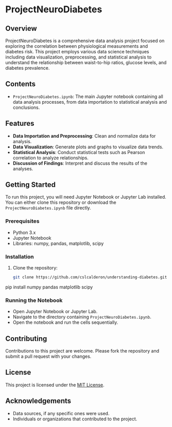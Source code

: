 # ProjectNeuroDiabetes

## Overview
ProjectNeuroDiabetes is a comprehensive data analysis project focused on exploring the correlation between physiological measurements and diabetes risk. This project employs various data science techniques including data visualization, preprocessing, and statistical analysis to understand the relationship between waist-to-hip ratios, glucose levels, and diabetes prevalence.

## Contents
- `ProjectNeuroDiabetes.ipynb`: The main Jupyter notebook containing all data analysis processes, from data importation to statistical analysis and conclusions.

## Features
- **Data Importation and Preprocessing**: Clean and normalize data for analysis.
- **Data Visualization**: Generate plots and graphs to visualize data trends.
- **Statistical Analysis**: Conduct statistical tests such as Pearson correlation to analyze relationships.
- **Discussion of Findings**: Interpret and discuss the results of the analyses.

## Getting Started
To run this project, you will need Jupyter Notebook or Jupyter Lab installed. You can either clone this repository or download the `ProjectNeuroDiabetes.ipynb` file directly.

### Prerequisites
- Python 3.x
- Jupyter Notebook
- Libraries: numpy, pandas, matplotlib, scipy

### Installation
1. Clone the repository:
   ```bash
   git clone https://github.com/cslcalderon/understanding-diabetes.git
pip install numpy pandas matplotlib scipy

### Running the Notebook
- Open Jupyter Notebook or Jupyter Lab.
- Navigate to the directory containing `ProjectNeuroDiabetes.ipynb`.
- Open the notebook and run the cells sequentially.

## Contributing
Contributions to this project are welcome. Please fork the repository and submit a pull request with your changes.

## License
This project is licensed under the [MIT License](LICENSE.txt).

## Acknowledgements
- Data sources, if any specific ones were used.
- Individuals or organizations that contributed to the project.
